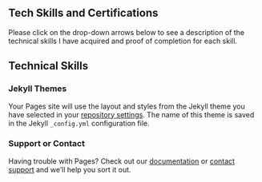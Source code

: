 ## Tech Skills and Certifications

Please click on the drop-down arrows below to see a description of the technical skills I have acquired and proof of completion for each skill.

<h2> Technical Skills </h2>


### Jekyll Themes

Your Pages site will use the layout and styles from the Jekyll theme you have selected in your [repository settings](https://github.com/reaganhoback/SkillsResume/settings). The name of this theme is saved in the Jekyll `_config.yml` configuration file.

### Support or Contact

Having trouble with Pages? Check out our [documentation](https://help.github.com/categories/github-pages-basics/) or [contact support](https://github.com/contact) and we’ll help you sort it out.

